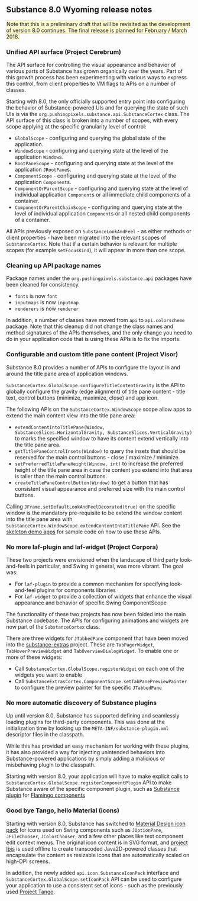 ## Substance 8.0 Wyoming release notes

<span style="background-color: #fffacd; border: 1px solid #E0DCBF">Note that this is a preliminary draft that will be revisited as the development of version 8.0 continues. The final release is planned for February / March 2018.</span>

### Unified API surface (Project Cerebrum)

The API surface for controlling the visual appearance and behavior of various parts of Substance has grown organically over the years. Part of this growth process has been experimenting with various ways to express this control, from client properties to VM flags to APIs on a number of classes.

Starting with 8.0, the only officially supported entry point into configuring the behavior of Substance-powered UIs and for querying the state of such UIs is via the `org.pushingpixels.substance.api.SubstanceCortex` class. The API surface of this class is broken into a number of scopes, with every scope applying at the specific granularity level of control:

* `GlobalScope` - configuring and querying the global state of the application.
* `WindowScope` - configuring and querying state at the level of the application `Window`s.
* `RootPaneScope` - configuring and querying state at the level of the application `JRootPane`s.
* `ComponentScope` - configuring and querying state at the level of the application `Component`s.
* `ComponentOrParentScope` - configuring and querying state at the level of individual application `Component`s or all immediate child components of a container.
* `ComponentOrParentChainScope` - configuring and querying state at the level of individual application `Component`s or all nested child components of a container.

All APIs previously exposed on `SubstanceLookAndFeel` - as either methods or client properties - have been migrated into the relevant scopes of `SubstanceCortex`. Note that if a certain behavior is relevant for multiple scopes (for example `setFocusKind`), it will appear in more than one scope.

### Cleaning up API package names

Package names under the `org.pushingpixels.substance.api` packages have been cleaned for consistency.

* `fonts` is now `font`
* `inputmaps` is now `inputmap`
* `renderers` is now `renderer`

In addition, a number of classes have moved from `api` to `api.colorscheme` package. Note that this cleanup did not change the class names and method signatures of the APIs themselves, and the only change you need to do in your application code that is using these APIs is to fix the imports.

### Configurable and custom title pane content (Project Visor)

Substance 8.0 provides a number of APIs to configure the layout in and around the title pane area of application windows.

`SubstanceCortex.GlobalScope.configureTitleContentGravity` is the API to globally configure the gravity (edge alignment) of title pane content - title text, control buttons (minimize, maximize, close) and app icon.

The following APIs on the `SubstanceCortex.WindowScope` scope allow apps to extend the main content view into the title pane area:

* `extendContentIntoTitlePane(Window, SubstanceSlices.HorizontalGravity, SubstanceSlices.VerticalGravity)` to marks the specified window to have its content extend vertically into the title pane area.
* `getTitlePaneControlInsets(Window)` to query the insets that should be
reserved for the main control buttons - close / maximize / minimize.
* `setPreferredTitlePaneHeight(Window, int)` to increase the preferred height of the title pane area in case the content you extend into that area is taller than the main control buttons.
* `createTitlePaneControlButton(Window)` to get a button that has consistent visual appearance and preferred size with the main control buttons.

Calling `JFrame.setDefaultLookAndFeelDecorated(true)` on the specific window is the mandatory pre-requisite to be extend the window content into the title pane area with `SubstanceCortex.WindowScope.extendContentIntoTitlePane` API. See the [skeleton demo apps](https://github.com/kirill-grouchnikov/substance-samples/tree/master/src/org/pushingpixels/samples/substance) for sample code on how to use these APIs.

### No more laf-plugin and laf-widget (Project Corpora)

These two projects were envisioned when the landscape of third party look-and-feels in particular, and Swing in general, was more vibrant. The goal was:

* For `laf-plugin` to provide a common mechanism for specifying look-and-feel plugins for components libraries
* For `laf-widget` to provide a collection of widgets that enhance the visual appearance and behavior of specific Swing ComponentScope

The functionality of these two projects has now been folded into the main Substance codebase. The APIs for configuring animations and widgets are now part of the `SubstanceCortex` class.

There are three widgets for `JTabbedPane` component that have been moved into the [substance-extras](https://github.com/kirill-grouchnikov/substance-extras) project. These are `TabPagerWidget`, `TabHoverPreviewWidget` and `TabOverviewDialogWidget`. To enable one or more of these widgets:

* Call `SubstanceCortex.GlobalScope.registerWidget` on each one of the widgets you want to enable
* Call `SubstanceExtrasCortex.ComponentScope.setTabPanePreviewPainter` to configure the preview painter for the specific `JTabbedPane`

### No more automatic discovery of Substance plugins

Up until version 8.0, Substance has supported defining and seamlessly loading plugins for third-party components. This was done at the initialization time by looking up the `META-INF/substance-plugin.xml` descriptor files in the classpath.

While this has provided an easy mechanism for working with these plugins, it has also provided a way for injecting unintended behaviors into Substance-powered applications by simply adding a malicious or misbehaving plugin to the classpath.

Starting with version 8.0, your application will have to make explicit calls to `SubstanceCortex.GlobalScope.registerComponentPlugin` API to make Substance aware of the specific component plugin, such as [Substance plugin](https://github.com/kirill-grouchnikov/substance-flamingo) for [Flamingo components](https://github.com/kirill-grouchnikov/flamingo)

### Good bye Tango, hello Material (icons)

Starting with version 8.0, Substance has switched to [Material Design icon pack](https://material.io/icons/) for icons used on Swing components such as `JOptionPane`, `JFileChooser`, `JColorChooser`, and a few other places like text component edit context menus. The original icon content is in SVG format, and [project Ibis](https://github.com/kirill-grouchnikov/ibis) is used offline to create transcoded Java2D-powered classes that encapsulate the content as resizable icons that are automatically scaled on high-DPI screens.

In addition, the newly added `api.icon.SubstanceIconPack` interface and `SubstanceCortex.GlobalScope.setIconPack` API can be used to configure your application to use a consistent set of icons - such as the previously used [Project Tango](https://commons.wikimedia.org/wiki/Tango_icons).

